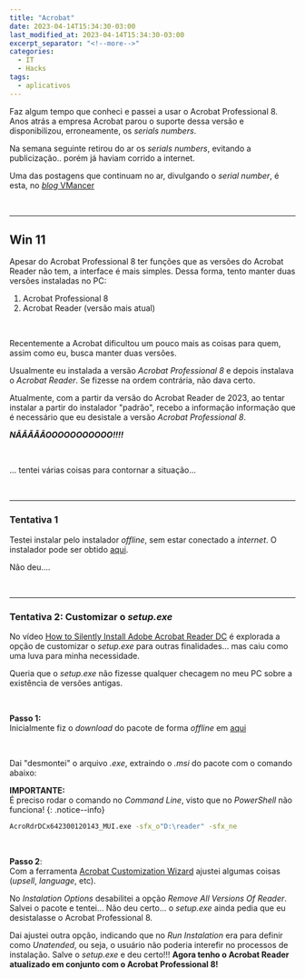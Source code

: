 ```yaml
---
title: "Acrobat"
date: 2023-04-14T15:34:30-03:00
last_modified_at: 2023-04-14T15:34:30-03:00
excerpt_separator: "<!--more-->"
categories:
  - IT
  - Hacks
tags:
  - aplicativos
---
```


Faz algum tempo que conheci e passei a usar o Acrobat Professional 8. Anos atrás a empresa Acrobat parou o suporte dessa versão e disponibilizou, erroneamente, os _serials numbers_.

Na semana seguinte retirou do ar os _serials numbers_, evitando a publicização.. porém já haviam corrido a internet.

Uma das postagens que continuam no ar, divulgando o _serial number_, é esta, no [_blog_ VMancer](https://vmancer.com/adobe-acrobat-8-professional-free-download/)

<br>

---

## Win 11

Apesar do Acrobat Professional 8 ter funções que as versões do Acrobat Reader não tem, a interface é mais simples. Dessa forma, tento manter duas versões instaladas no PC:

1. Acrobat Professional 8
2. Acrobat Reader (versão mais atual)

<br>

Recentemente a Acrobat dificultou um pouco mais as coisas para quem, assim como eu, busca manter duas versões.

Usualmente eu instalada a versão _Acrobat Professional 8_ e depois instalava o _Acrobat Reader_. Se fizesse na ordem contrária, não dava certo.

Atualmente, com a partir da versão do Acrobat Reader de 2023, ao tentar instalar a partir do instalador "padrão", recebo a informação informação que é necessário que eu desistale a versão _Acrobat Professional 8_.

**_NÃÃÃÃÃOOOOOOOOOOO!!!!_**

<br>

... tentei várias coisas para contornar a situação...

<br>

---

### Tentativa 1

Testei instalar pelo instalador _offline_, sem estar conectado a _internet_. O instalador pode ser obtido [aqui](https://digitalside.com.br/site/instalador-offline-do-adobe-reader-em-portugues/).

Não deu....

<br>

---

### Tentativa 2: Customizar o _setup.exe_

No vídeo [How to Silently Install Adobe Acrobat Reader DC](https://www.youtube.com/watch?v=TVAADl2J65Y) é explorada a opção de customizar o _setup.exe_ para outras finalidades... mas caiu como uma luva para minha necessidade.

Queria que o _setup.exe_ não fizesse qualquer checagem no meu PC sobre a existência de versões antigas.

<br>

**Passo 1:**\
Inicialmente fiz o _download_ do pacote de forma _offline_ em [aqui](https://digitalside.com.br/site/instalador-offline-do-adobe-reader-em-portugues/)

<br>

Dai "desmontei" o arquivo _.exe_, extraindo o _.msi_ do pacote com o comando abaixo:

**IMPORTANTE:**\
É preciso rodar o comando no _Command Line_, visto que no _PowerShell_ não funciona!
{: .notice--info}

```bash
AcroRdrDCx642300120143_MUI.exe -sfx_o"D:\reader" -sfx_ne
```

<br>

**Passo 2**:\
Com a ferramenta [Acrobat Customization Wizard](https://www.adobe.com/devnet-docs/acrobatetk/tools/Wizard/index.html) ajustei algumas coisas (_upsell_, _language_, etc).

No _Instalation Options_ desabilitei a opção _Remove All Versions Of Reader_. Salvei o pacote e tentei...
Não deu certo... o _setup.exe_ ainda pedia que eu desistalasse o Acrobat Professional 8.

Dai ajustei outra opção, indicando que no _Run Instalation_ era para definir como _Unatended_, ou seja, o usuário não poderia interefir no processos de instalação. Salve o _setup.exe_ e deu certo!!! **Agora tenho o Acrobat Reader atualizado em conjunto com o Acrobat Professional 8!**
